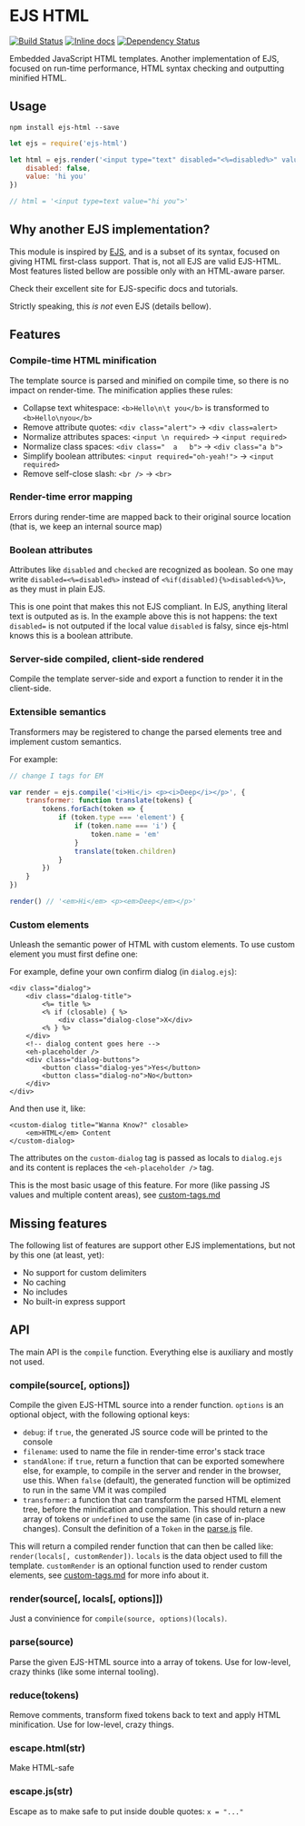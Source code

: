 # EJS HTML
[![Build Status](https://travis-ci.org/sitegui/ejs-html.svg?branch=master)](https://travis-ci.org/sitegui/ejs-html)
[![Inline docs](https://inch-ci.org/github/sitegui/ejs-html.svg?branch=master)](https://inch-ci.org/github/sitegui/ejs-html)
[![Dependency Status](https://david-dm.org/sitegui/ejs-html.svg)](https://david-dm.org/sitegui/ejs-html)

Embedded JavaScript HTML templates. Another implementation of EJS, focused on run-time performance, HTML syntax checking and outputting minified HTML.

## Usage
`npm install ejs-html --save`

```js
let ejs = require('ejs-html')

let html = ejs.render('<input type="text" disabled="<%=disabled%>" value="<%=value%>" />', {
	disabled: false,
	value: 'hi you'
})

// html = '<input type=text value="hi you">'
```

## Why another EJS implementation?
This module is inspired by [EJS](http://ejs.co/), and is a subset of its syntax, focused on giving HTML first-class support. That is, not all EJS are valid EJS-HTML. Most features listed bellow are possible only with an HTML-aware parser.

Check their excellent site for EJS-specific docs and tutorials.

Strictly speaking, this *is not* even EJS (details bellow).

## Features

### Compile-time HTML minification
The template source is parsed and minified on compile time, so there is no impact on render-time. The minification applies these rules:

* Collapse text whitespace: `<b>Hello\n\t you</b>` is transformed to `<b>Hello\nyou</b>`
* Remove attribute quotes: `<div class="alert">` → `<div class=alert>`
* Normalize attributes spaces: `<input \n required>` → `<input required>`
* Normalize class spaces: `<div class="  a   b">` → `<div class="a b">`
* Simplify boolean attributes: `<input required="oh-yeah!">` → `<input required>`
* Remove self-close slash: `<br />` → `<br>`

### Render-time error mapping
Errors during render-time are mapped back to their original source location (that is, we keep an internal source map)

### Boolean attributes
Attributes like `disabled` and `checked` are recognized as boolean. So one may write `disabled=<%=disabled%>` instead of `<%if(disabled){%>disabled<%}%>`, as they must in plain EJS.

This is one point that makes this not EJS compliant. In EJS, anything literal text is outputed as is. In the example above this is not happens: the text `disabled=` is not outputed if the local value `disabled` is falsy, since ejs-html knows this is a boolean attribute.

### Server-side compiled, client-side rendered
Compile the template server-side and export a function to render it in the client-side.

### Extensible semantics
Transformers may be registered to change the parsed elements tree and implement custom semantics.

For example:
```js
// change I tags for EM

var render = ejs.compile('<i>Hi</i> <p><i>Deep</i></p>', {
	transformer: function translate(tokens) {
		tokens.forEach(token => {
			if (token.type === 'element') {
				if (token.name === 'i') {
					token.name = 'em'
				}
				translate(token.children)
			}
		})
	}
})

render() // '<em>Hi</em> <p><em>Deep</em></p>'
```

### Custom elements
Unleash the semantic power of HTML with custom elements. To use custom element you must first define one:

For example, define your own confirm dialog (in `dialog.ejs`):
```
<div class="dialog">
	<div class="dialog-title">
		<%= title %>
		<% if (closable) { %>
			<div class="dialog-close">X</div>
		<% } %>
	</div>
	<!-- dialog content goes here -->
	<eh-placeholder />
	<div class="dialog-buttons">
		<button class="dialog-yes">Yes</button>
		<button class="dialog-no">No</button>
	</div>
</div>
```

And then use it, like:
```
<custom-dialog title="Wanna Know?" closable>
	<em>HTML</em> Content
</custom-dialog>
```

The attributes on the `custom-dialog` tag is passed as locals to `dialog.ejs` and its content is replaces the `<eh-placeholder />` tag.

This is the most basic usage of this feature. For more (like passing JS values and multiple content areas), see [custom-tags.md](https://github.com/sitegui/ejs-html/blob/master/custom-tags.md)

## Missing features
The following list of features are support other EJS implementations, but not by this one (at least, yet):

* No support for custom delimiters
* No caching
* No includes
* No built-in express support

## API

The main API is the `compile` function. Everything else is auxiliary and mostly not used.

### compile(source[, options])
Compile the given EJS-HTML source into a render function. `options` is an optional object, with the following optional keys:

* `debug`: if `true`, the generated JS source code will be printed to the console
* `filename`: used to name the file in render-time error's stack trace
* `standAlone`: if `true`, return a function that can be exported somewhere else, for example, to compile in the server and render in the browser, use this. When `false` (default), the generated function will be optimized to run in the same VM it was compiled
* `transformer`: a function that can transform the parsed HTML element tree, before the minification and compilation. This should return a new array of tokens or `undefined` to use the same (in case of in-place changes). Consult the definition of a `Token` in the [parse.js](https://github.com/sitegui/ejs-html/blob/master/lib/parse.js) file.

This will return a compiled render function that can then be called like: `render(locals[, customRender])`. `locals` is the data object used to fill the template. `customRender` is an optional function used to render custom elements, see [custom-tags.md](https://github.com/sitegui/ejs-html/blob/master/custom-tags.md) for more info about it.

### render(source[, locals[, options]])
Just a convinience for `compile(source, options)(locals)`.

### parse(source)
Parse the given EJS-HTML source into a array of tokens. Use for low-level, crazy thinks (like some internal tooling).

### reduce(tokens)
Remove comments, transform fixed tokens back to text and apply HTML minification. Use for low-level, crazy things.

### escape.html(str)
Make HTML-safe

### escape.js(str)
Escape as to make safe to put inside double quotes: `x = "..."`